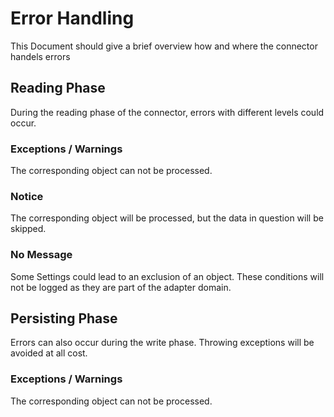 # Error Handling
This Document should give a brief overview how and where the connector handels errors

## Reading Phase
During the reading phase of the connector, errors with different levels could occur. 

### Exceptions / Warnings
The corresponding object can not be processed.

### Notice
The corresponding object will be processed, but the data in question will be skipped.

### No Message
Some Settings could lead to an exclusion of an object. These conditions will not be logged as they are part of
the adapter domain.

## Persisting Phase
Errors can also occur during the write phase. Throwing exceptions will be avoided at all cost.

### Exceptions / Warnings
The corresponding object can not be processed.

